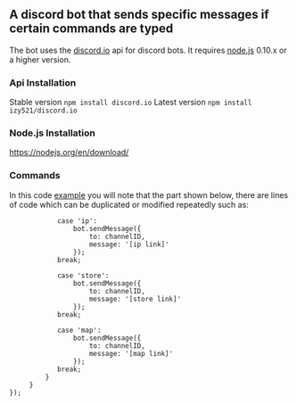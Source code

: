 ## A discord bot that sends specific messages if certain commands are typed
The bot uses the [discord.io](https://izy521.gitbooks.io/discord-io/content/) api for discord bots. It requires [node.js](https://github.com/nodejs) 0.10.x or a higher version.

### Api Installation
Stable version ```npm install discord.io```
Latest version ```npm install izy521/discord.io```

### Node.js Installation
https://nodejs.org/en/download/

### Commands
In this code [example](https://github.com/Broundonb/OldSupportBot/blob/main/bot.js) you will note that the part shown below, there are lines of code which can be duplicated or modified repeatedly such as:

```
            case 'ip':
                bot.sendMessage({
                    to: channelID,
                    message: '[ip link]'
                });
            break;

            case 'store':
                bot.sendMessage({
                    to: channelID,
                    message: '[store link]'
                });
            break;

            case 'map':
                bot.sendMessage({
                    to: channelID,
                    message: '[map link]'
                });
            break;
         }
     }
});
```
